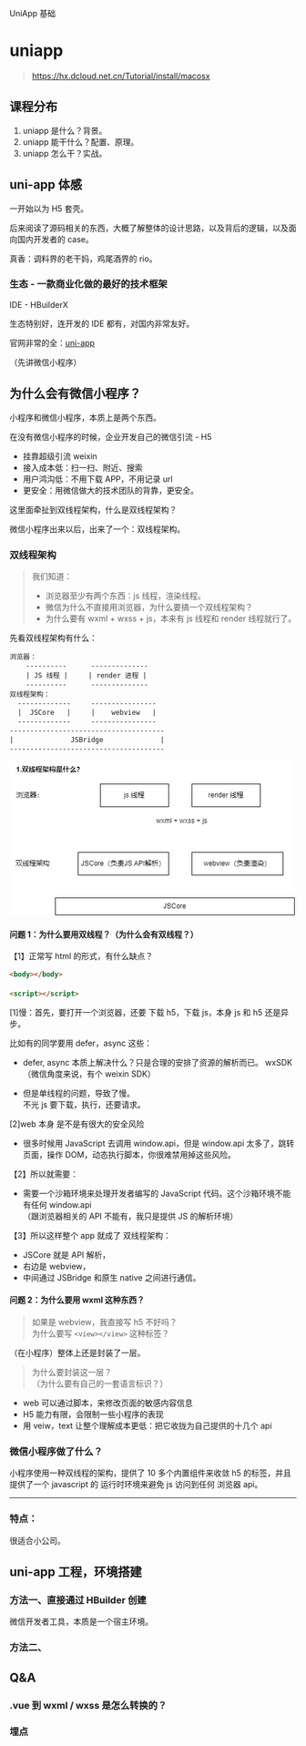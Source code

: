 UniApp 基础

# uniapp

> https://hx.dcloud.net.cn/Tutorial/install/macosx

## 课程分布

1. uniapp 是什么？背景。
2. uniapp 能干什么？配置、原理。
3. uniapp 怎么干？实战。

## uni-app 体感

一开始以为 H5 套壳。

后来阅读了源码相关的东西，大概了解整体的设计思路，以及背后的逻辑，以及面向国内开发者的 case。

真香：调料界的老干妈，鸡尾酒界的 rio。

### 生态 - 一款商业化做的最好的技术框架

IDE - HBuilderX

生态特别好，连开发的 IDE 都有，对国内非常友好。

官网非常的全：[uni-app](https://uniapp.dcloud.net.cn/)

（先讲微信小程序）

## 为什么会有微信小程序？

小程序和微信小程序，本质上是两个东西。

在没有微信小程序的时候，企业开发自己的微信引流 - H5

- 挂靠超级引流 weixin
- 接入成本低：扫一扫、附近、搜索
- 用户鸿沟低：不用下载 APP，不用记录 url
- 更安全：用微信做大的技术团队的背靠，更安全。

这里面牵扯到双线程架构，什么是双线程架构？

微信小程序出来以后，出来了一个：双线程架构。

### 双线程架构

> 我们知道：
>
> - 浏览器至少有两个东西：js 线程，渲染线程。
> - 微信为什么不直接用浏览器，为什么要搞一个双线程架构？
> - 为什么要有 wxml + wxss + js，本来有 js 线程和 render 线程就行了。

先看双线程架构有什么：

```
浏览器：
    ----------      --------------
    | JS 线程 |     | render 进程 |
    ----------      --------------
双线程架构：
  -------------     ----------------
  |  JSCore   |     |    webview   |
  -------------     ----------------
--------------------------------------
|              JSBridge              |
--------------------------------------
```

<img src="./imgs/cross-platform-app_uniapp_0930_1/uniapp-双线程架构.png" />

#### 问题 1：为什么要用双线程？（为什么会有双线程？）

【1】正常写 html 的形式，有什么缺点？

```html
<body></body>

<script></script>
```

[1]慢：首先，要打开一个浏览器，还要 下载 h5，下载 js，本身 js 和 h5 还是异步。

比如有的同学要用 defer，async 这些：

- defer, async 本质上解决什么？只是合理的安排了资源的解析而已。 wxSDK（微信角度来说，有个 weixin SDK）

- 但是单线程的问题，导致了慢。  
  不光 js 要下载，执行，还要请求。

[2]web 本身 是不是有很大的安全风险

- 很多时候用 JavaScript 去调用 window.api，但是 window.api 太多了，跳转页面，操作 DOM，动态执行脚本，你很难禁用掉这些风险。

【2】所以就需要：

- 需要一个沙箱环境来处理开发者编写的 JavaScript 代码。这个沙箱环境不能有任何 window.api  
  （跟浏览器相关的 API 不能有，我只是提供 JS 的解析环境）

【3】所以这样整个 app 就成了 双线程架构：

- JSCore 就是 API 解析，
- 右边是 webview，
- 中间通过 JSBridge 和原生 native 之间进行通信。

#### 问题 2：为什么要用 wxml 这种东西？

> 如果是 webview，我直接写 h5 不好吗？  
> 为什么要写 `<view></view>` 这种标签？

（在小程序）整体上还是封装了一层。

> 为什么要封装这一层？  
> （为什么要有自己的一套语言标识？）

- web 可以通过脚本，来修改页面的敏感内容信息
- H5 能力有限，会限制一些小程序的表现
- 用 veiw，text 让整个理解成本更低：把它收拢为自己提供的十几个 api

### 微信小程序做了什么？

小程序使用一种双线程的架构，提供了 10 多个内置组件来收敛 h5 的标签，并且提供了一个 javascript 的 运行时环境来避免 js 访问到任何 浏览器 api。

---

### 特点：

很适合小公司。

## uni-app 工程，环境搭建

### 方法一、直接通过 HBuilder 创建

微信开发者工具，本质是一个宿主环境。

### 方法二、

## Q&A

### .vue 到 wxml / wxss 是怎么转换的？

### 埋点
